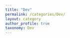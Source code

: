 ```yaml
---
title: "Dev"
permalink: /categories/Dev/
layout: category
author_profile: true
taxonomy: Dev
---
```


 

